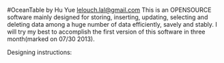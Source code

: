 #OceanTable by Hu Yue <lelouch.lal@gmail.com>
This is an OPENSOURCE software mainly designed for storing, inserting, updating, selecting and deleting data among a huge number of data efficiently, savely and stably.
I will try my best to accomplish the first version of this software in three month(marked on 07/30 2013).

Designing instructions:

